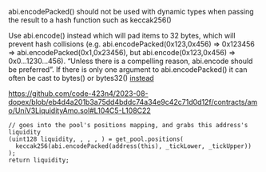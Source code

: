 abi.encodePacked() should not be used with dynamic types when passing the result to a hash function such as keccak256()


Use abi.encode() instead which will pad items to 32 bytes, which will prevent hash collisions (e.g. abi.encodePacked(0x123,0x456) => 0x123456 => abi.encodePacked(0x1,0x23456), but abi.encode(0x123,0x456) => 0x0...1230...456). “Unless there is a compelling reason, abi.encode should be preferred”. If there is only one argument to abi.encodePacked() it can often be cast to bytes() or bytes32() 
[instead](https://ethereum.stackexchange.com/questions/30912/how-to-compare-strings-in-solidity#answer-82739)

https://github.com/code-423n4/2023-08-dopex/blob/eb4d4a201b3a75dd4bddc74a34e9c42c71d0d12f/contracts/amo/UniV3LiquidityAmo.sol#L104C5-L108C22

    // goes into the pool's positions mapping, and grabs this address's liquidity
    (uint128 liquidity, , , , ) = get_pool.positions(
      keccak256(abi.encodePacked(address(this), _tickLower, _tickUpper))
    );
    return liquidity;

